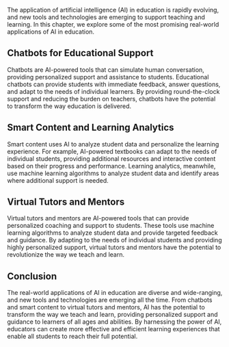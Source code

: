 
The application of artificial intelligence (AI) in education is rapidly evolving, and new tools and technologies are emerging to support teaching and learning. In this chapter, we explore some of the most promising real-world applications of AI in education.

Chatbots for Educational Support
--------------------------------

Chatbots are AI-powered tools that can simulate human conversation, providing personalized support and assistance to students. Educational chatbots can provide students with immediate feedback, answer questions, and adapt to the needs of individual learners. By providing round-the-clock support and reducing the burden on teachers, chatbots have the potential to transform the way education is delivered.

Smart Content and Learning Analytics
------------------------------------

Smart content uses AI to analyze student data and personalize the learning experience. For example, AI-powered textbooks can adapt to the needs of individual students, providing additional resources and interactive content based on their progress and performance. Learning analytics, meanwhile, use machine learning algorithms to analyze student data and identify areas where additional support is needed.

Virtual Tutors and Mentors
--------------------------

Virtual tutors and mentors are AI-powered tools that can provide personalized coaching and support to students. These tools use machine learning algorithms to analyze student data and provide targeted feedback and guidance. By adapting to the needs of individual students and providing highly personalized support, virtual tutors and mentors have the potential to revolutionize the way we teach and learn.

Conclusion
----------

The real-world applications of AI in education are diverse and wide-ranging, and new tools and technologies are emerging all the time. From chatbots and smart content to virtual tutors and mentors, AI has the potential to transform the way we teach and learn, providing personalized support and guidance to learners of all ages and abilities. By harnessing the power of AI, educators can create more effective and efficient learning experiences that enable all students to reach their full potential.
